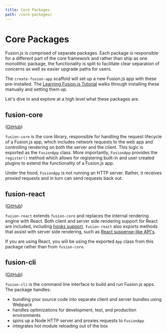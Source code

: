 ```yaml
---
title: Core Packages
path: /core-packages/
---
```


# Core Packages

Fusion.js is comprised of separate packages. Each package is responsible for a different part of the core framework and rather than ship as one monolithic package, the functionality is split to facilitate clear separation of concerns as well as easier upgrade paths for users.

The `create-fusion-app` scaffold will set up a new Fusion.js app with these pre-installed. The [Learning Fusion.js Tutorial](/docs/learning-fusionjs-tutorial) walks through installing these manually and setting them up.

Let's dive in and explore at a high level what these packages are.

## fusion-core

([GitHub](https://github.com/fusionjs/fusionjs/tree/master/fusion-core))

`fusion-core` is the core library, responsible for handling the request lifecycle of a Fusion.js app, which includes network requests to the web app and controlling rendering on both the server and the client. This logic is exported as the `FusionApp` class. More importantly, `FusionApp` provides the `register()` method which allows for registering built-in and user created plugins to extend the functionality of a Fusion.js app.

Under the hood, `FusionApp` is not running an HTTP server. Rather, it receives proxied requests and in turn can send requests back out.

## fusion-react

([GitHub](https://github.com/fusionjs/fusionjs/tree/master/fusion-react))

`fusion-react` extends `fusion-core` and replaces the internal rendering engine with React. Both client and server side rendering support for React are included, including [hooks support](http://localhost:8000/api/fusion-react#useservice). `fusion-react` also exports methods that assist with server side rendering, such as [React suspense-like API's](http://localhost:8000/api/fusion-react#prepared).

If you are using React, you will be using the exported `App` class from this package rather than from `fusion-core`.

## fusion-cli

([GitHub](https://github.com/fusionjs/fusionjs/tree/master/fusion-cli))

`fusion-cli` is the command line interface to build and run Fusion.js apps. The package handles:

* bundling your source code into separate client and server bundles using Webpack
* handles optimizations for development, test, and production environments
* spins up a Node HTTP server and proxies requests to `FusionApp`
* integrates hot module reloading out of the box

<!-- In the [next section](/docs/core-concepts/basic-principles), we'll cover the basics of Fusion.js and how the framework works at a high level. -->
